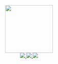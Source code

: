 <div id="header" align="center">
  <img src="https://media.giphy.com/media/KzJkzjggfGN5Py6nkT/giphy.gif" width="150"/>
</div>
<div id="badges" align="center">
  <a href="https://steamcommunity.com/id/Sovthought/">
<img src="https://img.shields.io/badge/Steam-000000?style=for-the-badge&logo=steam&logoColor=white" />
  </a>
  <a href="https://discordapp.com/users/425332814393638912/">
<img src="https://img.shields.io/badge/Discord-5865F2?style=for-the-badge&logo=discord&logoColor=white" />
  </a>
  <a href="your-linkedin-URL">
<img src="https://img.shields.io/badge/Messenger-00B2FF?style=for-the-badge&logo=messenger&logoColor=white" />
  </a>
</div>
